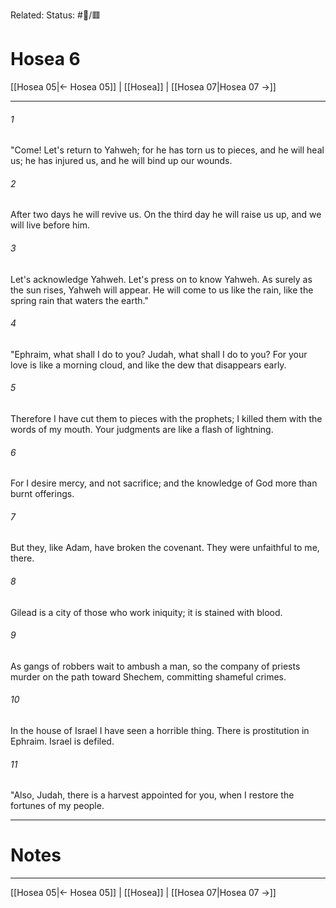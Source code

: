 Related:
Status: #📖/🟥
# Hosea 6

[[Hosea 05|← Hosea 05]] | [[Hosea]] | [[Hosea 07|Hosea 07 →]]
***



###### 1 
"Come! Let's return to Yahweh; for he has torn us to pieces, and he will heal us; he has injured us, and he will bind up our wounds. 

###### 2 
After two days he will revive us. On the third day he will raise us up, and we will live before him. 

###### 3 
Let's acknowledge Yahweh. Let's press on to know Yahweh. As surely as the sun rises, Yahweh will appear. He will come to us like the rain, like the spring rain that waters the earth." 

###### 4 
"Ephraim, what shall I do to you? Judah, what shall I do to you? For your love is like a morning cloud, and like the dew that disappears early. 

###### 5 
Therefore I have cut them to pieces with the prophets; I killed them with the words of my mouth. Your judgments are like a flash of lightning. 

###### 6 
For I desire mercy, and not sacrifice; and the knowledge of God more than burnt offerings. 

###### 7 
But they, like Adam, have broken the covenant. They were unfaithful to me, there. 

###### 8 
Gilead is a city of those who work iniquity; it is stained with blood. 

###### 9 
As gangs of robbers wait to ambush a man, so the company of priests murder on the path toward Shechem, committing shameful crimes. 

###### 10 
In the house of Israel I have seen a horrible thing. There is prostitution in Ephraim. Israel is defiled. 

###### 11 
"Also, Judah, there is a harvest appointed for you, when I restore the fortunes of my people.

---
# Notes


***
[[Hosea 05|← Hosea 05]] | [[Hosea]] | [[Hosea 07|Hosea 07 →]]
